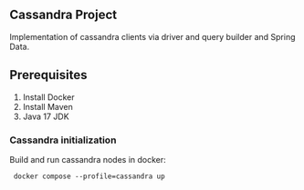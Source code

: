 ## Cassandra Project

Implementation of cassandra clients via driver and query builder and Spring Data.

Prerequisites
-------------

1. Install Docker
2. Install Maven 
3. Java 17 JDK

### Cassandra initialization

Build and run cassandra nodes in docker:

```
 docker compose --profile=cassandra up
```

